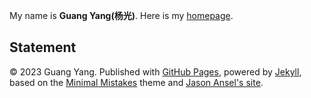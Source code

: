 My name is **Guang Yang(杨光)**. Here is my [homepage](https://ylknight.github.io/).

## Statement

© 2023 Guang Yang. Published with [GitHub Pages](https://pages.github.com/), powered by [Jekyll](https://jekyllrb.com/), based on the [Minimal Mistakes](https://mademistakes.com/) theme and [Jason Ansel's site](https://github.com/jansel/jansel.github.io).
